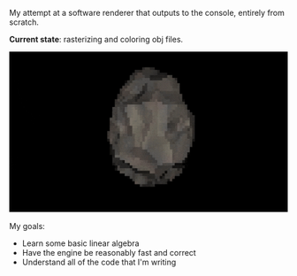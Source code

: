 My attempt at a software renderer that outputs to the console, entirely from scratch.

**Current state**: rasterizing and coloring obj files.

![Asteroid rotating on screen](github/6-1-2025-asteroid.gif)

My goals:
- Learn some basic linear algebra
- Have the engine be reasonably fast and correct
- Understand all of the code that I'm writing
